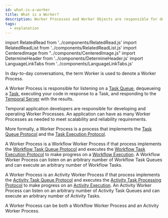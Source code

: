 ```yaml
---
id: what-is-a-worker
title: What is a Worker?
description: Worker Processes and Worker Objects are responsible for dequeueing Tasks and executing code in response to those Tasks.
tags:
  - explanation
---
```


import RelatedRead from '../components/RelatedRead.js'
import RelatedReadList from '../components/RelatedReadList.js'
import CenteredImage from "../components/CenteredImage.js"
import DetermineHeader from '../components/DetermineHeader.js'
import LanguageLinkTabs from '../components/LanguageLinkTabs.js'

<DetermineHeader
hLevel={props.hLevel}
hText={props.hText}
/>

In day-to-day conversations, the term Worker is used to denote a Worker Process.

A Worker Process is responsible for listening on a [Task Queue](#), dequeueing a [Task](#), executing your code in response to a Task, and responding to the [Temporal Server](#) with the results.

Temporal application developers are responsible for developing and operating Worker Processes.
An application can have as many Worker Processes as needed to meet scalability and reliability requirements.

<RelatedReadList
readliststring="
How to operate to Workers?#?g|How to develop a Worker in Go?/docs/content/how-to-develop-a-worker-in-go?g|
How to develop a Worker in Java?/docs/content/how-to-develop-a-worker-in-java?g|
How to develop a Worker in Node.js?/docs/content/how-to-develop-a-worker-in-node?g|
How to develop a Worker in PHP?/docs/content/how-to-develop-a-worker-in-php?g"
/>

More formally, a Worker Process is a process that implements the [Task Queue Protocol](#) and the [Task Execution Protocol](#).

<CenteredImage
imagePath="/diagrams/worker-entity-relationship.svg"
imageSize="75"
title="Worker Process as a component"
/>

A Worker Process is a Workflow Worker Process if that process implements the [Workflow Task Queue Protocol](#) and executes the [Workflow Task Execution Protocol](#) to make progress on a [Workflow Execution](#).
A Workflow Worker Process can listen on an arbitrary number of Workflow Task Queues and can execute an arbitrary number of Workflow Tasks.

A Worker Process is an Activity Worker Process if that process implements the [Activity Task Queue Protocol](#) and executes the [Activity Task Processing Protocol](#) to make progress on an [Activity Execution](#).
An Activity Worker Process can listen on an arbitrary number of Activity Task Queues and can execute an arbitrary number of Activity Tasks.

A Worker Process can be both a Workflow Worker Process and an Activity Worker Process.

<CenteredImage
imagePath="/diagrams/worker-process-and-task-queues.svg"
imageSize="75"
title="Worker Process as a meta model"
/>
